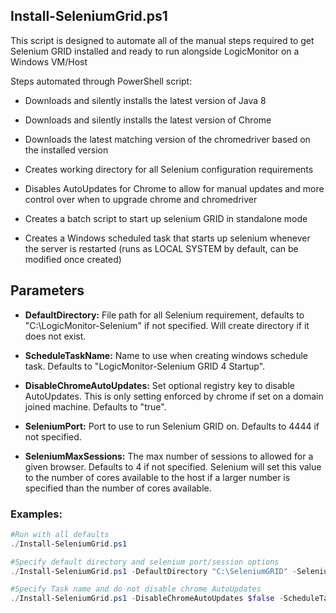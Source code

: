 ## Install-SeleniumGrid.ps1

This script is designed to automate all of the manual steps required to get Selenium GRID installed and ready to run alongside LogicMonitor on a Windows VM/Host

Steps automated through PowerShell script:

- Downloads and silently installs the latest version of Java 8

- Downloads and silently installs the latest version of Chrome

- Downloads the latest matching version of the chromedriver based on the installed version

- Creates working directory for all Selenium configuration requirements

- Disables AutoUpdates for Chrome to allow for manual updates and more control over when to upgrade chrome and chromedriver

- Creates a batch script to start up selenium GRID in standalone mode

- Creates a Windows scheduled task that starts up selenium whenever the server is restarted (runs as LOCAL SYSTEM by default, can be modified once created)

## Parameters

- **DefaultDirectory:** File path for all Selenium requirement, defaults to "C:\LogicMonitor-Selenium" if not specified. Will create directory if it does not exist.

- **ScheduleTaskName:** Name to use when creating windows schedule task. Defaults to "LogicMonitor-Selenium GRID 4 Startup".

- **DisableChromeAutoUpdates:** Set optional registry key to disable AutoUpdates. This is only setting enforced by chrome if set on a domain joined machine. Defaults to "true".

- **SeleniumPort:** Port to use to run Selenium GRID on. Defaults to 4444 if not specified.

- **SeleniumMaxSessions:** The max number of sessions to allowed for a given browser. Defaults to 4 if not specified. Selenium will set this value to the number of cores available to the host if a larger number is specified than the number of cores available.

### Examples:

```powershell
#Run with all defaults
./Install-SeleniumGrid.ps1

#Specify default directory and selenium port/session options
./Install-SeleniumGrid.ps1 -DefaultDirectory "C:\SeleniumGRID" -SeleniumPort 1234 -SeleniumMaxSessions 2

#Specify Task name and do not disable chrome AutoUpdates
./Install-SeleniumGrid.ps1 -DisableChromeAutoUpdates $false -ScheduleTaskName "Selenium-Startup-Script"
```
